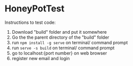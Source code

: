 # HoneyPotTest

Instructions to test code:
  1. Download "build" folder and put it somewhere
  2. Go the the parent directory of the "build" folder
  3. run `npm install -g serve` on terminal/ command prompt
  4. run `serve -s build` on terminal/ command prompt
  5. go to localhost:{port number} on web browser
  6. register new email and login
